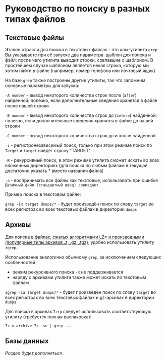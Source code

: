 # Руководство по поиску в разных типах файлов

## Текстовые файлы

Эталон отрасли для поиска в текстовых файлах - это unix-утилита `grep`. Вы указываете при её запуске два параметра: шаблон для поиска и файл;
после чего утилита выводит строки, совпавшие с шаблоном. В простейшем случае шаблоном является некая строка, которую мы хотим найти в файле
(например, номер телефона или почтовый ящик).

На базе `grep` также построены другие утилиты, так что запомним основные параметры для запуска:

`-A number` - вывод некоторого количества строк после (`after`) найденной: полезно, если дополнительные сведения хранятся в файле после нашей строки

`-B number` - вывод некоторого количества строк до (`before`) найденной: полезно, если дополнительные сведения хранятся в файле до нашей строки

`-С number` - вывод некоторого количества строк до и после найденной

`-i` - регистронезависимый поиск, только при этом режиме поиск по `Target` и `target` найдёт строку "TARGET"

`-R` - рекурсивный поиск, в этом режиме утилита сможет искать во всех вложенных директориях (для поиска по любым файлам в текущей достаточно указать * вместо названия файла)

`-a` - воспринимать все файлы как текстовые, использовать при ошибке `Двоичный файл (стандартный ввод) совпадает`

Пример поиска в текстовом файле:

`grep -iR target dumps/*` - будет произведён поиск по слову `target` во всех регистрах во всех текстовых файлах в директории `dumps`

## Архивы

Для поиска в [файлах, сжатых алгоритмами LZ* и производными (популярные типы архивов .z, .gz, .tgz)](https://ru.wikipedia.org/wiki/LZ77), удобно использовать утилиту `zgrep`.

Использование аналогично обычному `grep`, за исключением следующих особенностей:
- режим рекурсивного поиска `-R` не поддерживается
- наряду с архивами утилита также может искать по текстовым файлам

`zgrep -ia target dumps/*` - будет произведён поиск по слову `target` во всех регистрах во всех текстовых файлах и gz-архивах в директории `dumps`

Для поиска в архивах `7zip` следует использовать соответствующую утилиту (требуется полная распаковка):

`7z x archive.7z -so | grep ...`

## Базы данных

_Раздел будет дополняться._
